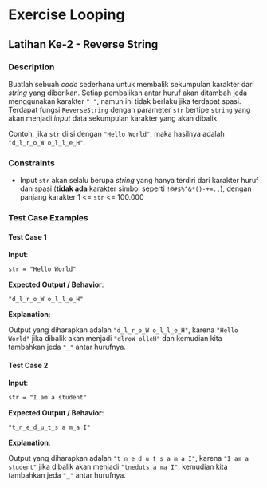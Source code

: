 # Exercise Looping

## Latihan Ke-2 - Reverse String

### Description

Buatlah sebuah _code_ sederhana untuk membalik sekumpulan karakter dari _string_ yang diberikan. Setiap pembalikan antar huruf akan ditambah jeda menggunakan karakter `"_"`, namun ini tidak berlaku jika terdapat spasi. Terdapat fungsi `ReverseString` dengan parameter `str` bertipe `string` yang akan menjadi _input_ data sekumpulan karakter yang akan dibalik.

Contoh, jika `str` diisi dengan `"Hello World"`, maka hasilnya adalah `"d_l_r_o_W o_l_l_e_H"`.

### Constraints

- Input `str` akan selalu berupa _string_ yang hanya terdiri dari karakter huruf dan spasi (**tidak ada** karakter simbol seperti `!@#$%^&*()-+=.,`), dengan panjang karakter 1 <= `str` <= 100.000

### Test Case Examples

#### Test Case 1

**Input**:

```txt
str = "Hello World"
```

**Expected Output / Behavior**:

```txt
"d_l_r_o_W o_l_l_e_H"
```

**Explanation**:

Output yang diharapkan adalah `"d_l_r_o_W o_l_l_e_H"`, karena `"Hello World"` jika dibalik akan menjadi `"dlroW olleH"` dan kemudian kita tambahkan jeda `"_"` antar hurufnya.

#### Test Case 2

**Input**:

```txt
str = "I am a student"
```

**Expected Output / Behavior**:

```txt
"t_n_e_d_u_t_s a m_a I"
```

**Explanation**:

Output yang diharapkan adalah `"t_n_e_d_u_t_s a m_a I"`, karena `"I am a student"` jika dibalik akan menjadi `"tneduts a ma I"`, kemudian kita tambahkan jeda `"_"` antar hurufnya.
